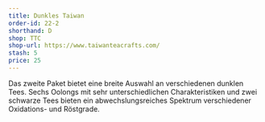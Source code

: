 ```yaml
---
title: Dunkles Taiwan
order-id: 22-2
shorthand: D
shop: TTC
shop-url: https://www.taiwanteacrafts.com/
stash: 5
price: 25
---
```

Das zweite Paket bietet eine breite Auswahl an verschiedenen dunklen Tees. Sechs Oolongs mit sehr unterschiedlichen Charakteristiken und zwei schwarze Tees bieten ein abwechslungsreiches Spektrum verschiedener Oxidations- und Röstgrade.